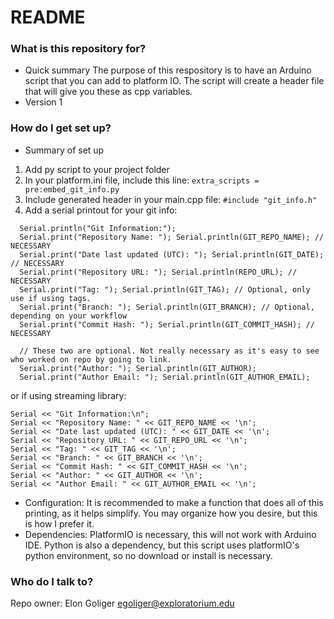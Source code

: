 # README #

### What is this repository for? ###

* Quick summary
The purpose of this respository is to have an Arduino script that you can add to platform IO. The script will create a header file that will give you these as cpp variables.
* Version 1

### How do I get set up? ###

* Summary of set up

1. Add py script to your project folder
2. In your platform.ini file, include this line:
```extra_scripts = pre:embed_git_info.py```
3. Include generated header in your main.cpp file: ```#include "git_info.h"```
4. Add a serial printout for your git info:
```
  Serial.println("Git Information:");
  Serial.print("Repository Name: "); Serial.println(GIT_REPO_NAME); // NECESSARY
  Serial.print("Date last updated (UTC): "); Serial.println(GIT_DATE); // NECESSARY
  Serial.print("Repository URL: "); Serial.println(REPO_URL); // NECESSARY
  Serial.print("Tag: "); Serial.println(GIT_TAG); // Optional, only use if using tags.
  Serial.print("Branch: "); Serial.println(GIT_BRANCH); // Optional, depending on your workflow
  Serial.print("Commit Hash: "); Serial.println(GIT_COMMIT_HASH); // NECESSARY

  // These two are optional. Not really necessary as it's easy to see who worked on repo by going to link.
  Serial.print("Author: "); Serial.println(GIT_AUTHOR);
  Serial.print("Author Email: "); Serial.println(GIT_AUTHOR_EMAIL);
```
or if using streaming library:
```
Serial << "Git Information:\n";
Serial << "Repository Name: " << GIT_REPO_NAME << '\n';
Serial << "Date last updated (UTC): " << GIT_DATE << '\n';
Serial << "Repository URL: " << GIT_REPO_URL << '\n';
Serial << "Tag: " << GIT_TAG << '\n';
Serial << "Branch: " << GIT_BRANCH << '\n';
Serial << "Commit Hash: " << GIT_COMMIT_HASH << '\n';
Serial << "Author: " << GIT_AUTHOR << '\n';
Serial << "Author Email: " << GIT_AUTHOR_EMAIL << '\n';
```

* Configuration: It is recommended to make a function that does all of this printing, as it helps simplify. You may organize how you desire, but this is how I prefer it.
* Dependencies:
PlatformIO is necessary, this will not work with Arduino IDE. Python is also a dependency, but this script uses platformIO's python environment, so no download or install is necessary.

### Who do I talk to? ###

Repo owner: Elon Goliger egoliger@exploratorium.edu
